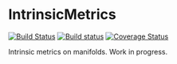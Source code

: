 # IntrinsicMetrics

[![Build Status](https://travis-ci.org/mtsch/IntrinsicMetrics.jl.svg?branch=master)](https://travis-ci.org/mtsch/IntrinsicMetrics.jl)
[![Build status](https://ci.appveyor.com/api/projects/status/a1r4fo5v250q38t0?svg=true)](https://ci.appveyor.com/project/mtsch/intrinsicmetrics-jl)
[![Coverage Status](https://coveralls.io/repos/mtsch/IntrinsicMetrics.jl/badge.svg?branch=master&service=github)](https://coveralls.io/github/mtsch/IntrinsicMetrics.jl?branch=master)

Intrinsic metrics on manifolds. Work in progress.
